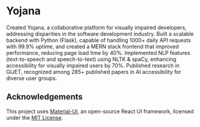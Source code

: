 # Yojana
 Created Yojana, a collaborative platform for visually impaired developers, addressing disparities in the software development industry. Built a scalable backend with Python (Flask), capable of handling 1000+ daily API requests with 99.9% uptime, and created a MERN stack frontend that improved performance, reducing page load time by 40%.
Implemented NLP features (text-to-speech and speech-to-text) using NLTK & spaCy, enhancing accessibility for visually impaired users by 70%. Published research in GIJET, recognized among 285+ published papers in AI accessibility for diverse user groups.

## Acknowledgements
This project uses [Material-UI](https://mui.com), an open-source React UI framework, licensed under the [MIT License](https://github.com/mui/material-ui/blob/HEAD/LICENSE).
